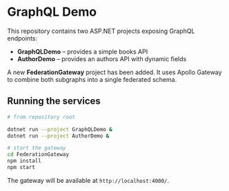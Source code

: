 # GraphQL Demo

This repository contains two ASP.NET projects exposing GraphQL endpoints:

- **GraphQLDemo** – provides a simple books API
- **AuthorDemo** – provides an authors API with dynamic fields

A new **FederationGateway** project has been added. It uses Apollo Gateway to combine
both subgraphs into a single federated schema.

## Running the services

```bash
# from repository root

dotnet run --project GraphQLDemo &
dotnet run --project AuthorDemo &

# start the gateway
cd FederationGateway
npm install
npm start
```

The gateway will be available at `http://localhost:4000/`.
